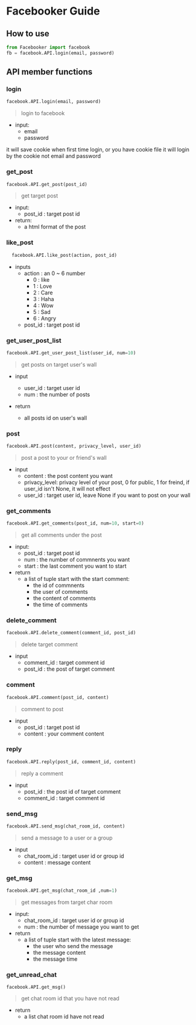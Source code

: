 # Facebooker Guide

## How to use
```python
from Facebooker import facebook
fb = facebook.API.login(email, password)
```

## API member functions
### login
```python
facebook.API.login(email, password)
```
> login to facebook
- input:
  - email
  - password

it will save cookie when first time login, or you have cookie file it will login by the cookie not email and password


### get_post
```python
facebook.API.get_post(post_id)
```
> get target post
- input:
  - post_id : target post id
- return:
  - a html format of the post 
  
### like_post
```python
  facebook.API.like_post(action, post_id)
```
- inputs
  - action : an 0 ~ 6 number
    - 0 : like
    - 1 : Love
    - 2 : Care
    - 3 : Haha
    - 4 : Wow
    - 5 : Sad
    - 6 : Angry
  - post_id : target post id

### get_user_post_list
```python
facebook.API.get_user_post_list(user_id, num=10)
```
> get posts on target user's wall
- input
  - user_id : target user id
  - num : the number of posts

- return
  - all posts id on user's wall

### post
```python
facebook.API.post(content, privacy_level, user_id)
```
> post a post to your or friend's wall
- input
  - content : the post content you want
  - privacy_level: privacy level of your post, 0 for public, 1 for freind, if user_id isn't None, it will not effect
  - user_id : target user id, leave None if you want to post on your wall


### get_comments
```python
facebook.API.get_comments(post_id, num=10, start=0)
```
> get all comments under the post

- input:
  - post_id : target post id
  - num : the number of commnents you want
  - start : the last comment you want to start
- return 
  - a list of tuple start with the start comment:
    - the id of commnents
    - the user of comments
    - the content of comments 
    - the time of comments


### delete_comment
```python
facebook.API.delete_comment(comment_id, post_id)
```
> delete target comment
- input
    - comment_id : target comment id
    - post_id : the post of target comment

### comment
```python
facebook.API.comment(post_id, content)
```
> comment to post
- input
    - post_id : target post id
    - content : your comment content



### reply
```python
facebook.API.reply(post_id, comment_id, content)
```
> reply a comment
- input
  - post_id : the post id of target comment 
  - comment_id : target comment id

### send_msg
```python
facebook.API.send_msg(chat_room_id, content)
```
> send a message to a user or a group

- input
  - chat_room_id : target user id or group id
  - content : message content

### get_msg
```python
facebook.API.get_msg(chat_room_id ,num=1)
```
> get messages from target char room

- input:
  - chat_room_id : target user id or group id
  - num : the number of message you want to get
- return 
  - a list of tuple start with the latest message:
    - the user who send the message
    - the message content
    - the message time

### get_unread_chat
```
facebook.API.get_msg()
```
> get chat room id that you have not read

- return
  - a list chat room id have not read
   